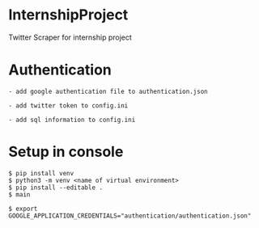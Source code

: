 # InternshipProject
Twitter Scraper for internship project

# Authentication
    - add google authentication file to authentication.json

    - add twitter token to config.ini
     
    - add sql information to config.ini



# Setup in console

```
$ pip install venv
$ python3 -m venv <name of virtual environment>
$ pip install --editable .
$ main
```

```
$ export GOOGLE_APPLICATION_CREDENTIALS="authentication/authentication.json"
```